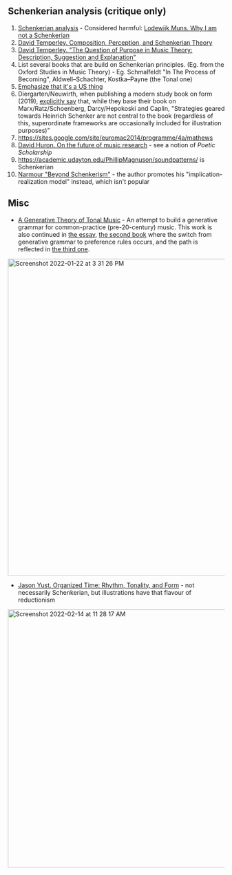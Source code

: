 Schenkerian analysis (critique only)
---

1. [Schenkerian analysis](https://en.wikipedia.org/wiki/Schenkerian_analysis) - Considered harmful: [Lodewijk Muns. Why I am not a Schenkerian](https://lodewijkmuns.nl/WhyIamNotaSchenkerian.pdf)
1. [David Temperley. Composition, Perception, and Schenkerian Theory](http://davidtemperley.com/wp-content/uploads/2015/11/temperley-mts11.pdf)
1. [David Temperley. "The Question of Purpose in Music Theory: Description, Suggestion and Explanation"](http://davidtemperley.com/wp-content/uploads/2015/11/temperley-cm99.pdf)
3. List several books that are build on Schenkerian principles. (Eg. from the Oxford Studies in Music Theory) - Eg. Schmalfeldt "In The Process of Becoming", Aldwell–Schachter, Kostka–Payne (the Tonal one)
4. [Emphasize that it's a US thing](https://music.stackexchange.com/questions/105141/why-is-schenker-so-influential-in-us-academia-is-it-the-same-elsewhere)
5. Diergarten/Neuwirth, when publishing a modern study book on form (2019), [explicitly say](https://storage.gmth.de/zgmth/pdf/1034) that, while they base their book on Marx/Ratz/Schoenberg, Darcy/Hepokoski and Caplin, "Strategies  geared  towards  Heinrich  Schenker  are  not  central  to  the  book  (regardless  of  this,  superordinate  frameworks  are  occasionally  included  for  illustration  purposes)"
6. https://sites.google.com/site/euromac2014/programme/4a/mathews
7. [David Huron. On the future of music research](https://kb.osu.edu/bitstream/handle/1811/93138/1/FDMC_2021_Huron_005.pdf) - see a notion of _Poetic Scholarship_
8. https://academic.udayton.edu/PhillipMagnuson/soundpatterns/ is Schenkerian
9. [Narmour "Beyond Schenkerism"](https://archive.org/details/beyondschenkeris0000narm_c5d8/) - the author promotes his "implication-realization model" instead, which isn't popular

Misc
---


- [A Generative Theory of Tonal Music](https://en.wikipedia.org/wiki/Generative_theory_of_tonal_music) - An attempt to build a generative grammar for common-practice (pre-20-century) music. This work is also continued in [the essay](https://en.wikipedia.org/wiki/Cognitive_Constraints_on_Compositional_Systems), [the second book](https://amzn.to/3FRzPn1) where the switch from generative grammar to preference rules occurs, and the path is reflected in [the third one](https://amzn.to/3fJCm8p).

<img width="736" alt="Screenshot 2022-01-22 at 3 31 26 PM" src="https://user-images.githubusercontent.com/1491908/150638638-9a578b1b-092b-4c6f-a623-7351cdb131c8.png">


- [Jason Yust. Organized Time: Rhythm, Tonality, and Form](https://amzn.to/3BlTlaU) - not necessarily Schenkerian, but illustrations have that flavour of reductionism

<img width="600" alt="Screenshot 2022-02-14 at 11 28 17 AM" src="https://user-images.githubusercontent.com/1491908/153827329-b364704d-5a5c-4c47-8b2b-a8f8f3200f25.png">
